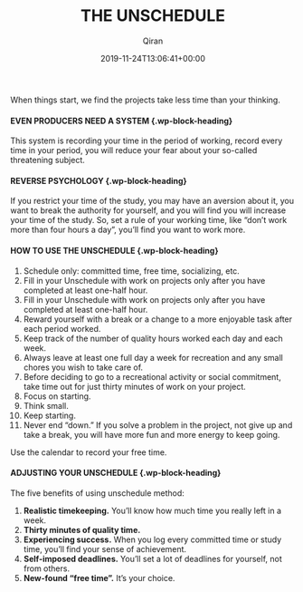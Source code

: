 ﻿---
title: 6. THE UNSCHEDULE
author: Qiran
type: post
date: 2019-11-24T13:06:41+00:00
aliases: ["/6-the-unschedule/"]
tags:
  - The Now Habit
---
When things start, we find the projects take less time than your thinking.

#### EVEN PRODUCERS NEED A SYSTEM {.wp-block-heading}

This system is recording your time in the period of working, record every time in your period, you will reduce your fear about your so-called threatening subject. 

#### **REVERSE PSYCHOLOGY** {.wp-block-heading}

If you restrict your time of the study, you may have an aversion about it, you want to break the authority for yourself, and you will find you will increase your time of the study. So, set a rule of your working time, like &#8220;don&#8217;t work more than four hours a day&#8221;, you&#8217;ll find you want to work more.

#### HOW TO USE THE UNSCHEDULE {.wp-block-heading}

<ol class="wp-block-list">
  <li>
    Schedule only: committed time, free time, socializing, etc.
  </li>
  <li>
    Fill in your Unschedule with work on projects only after you have completed at least one-half hour.
  </li>
  <li>
    Fill in your Unschedule with work on projects only after you have completed at least one-half hour.
  </li>
  <li>
    Reward yourself with a break or a change to a more enjoyable task after each period worked.
  </li>
  <li>
    Keep track of the number of quality hours worked each day and each week.
  </li>
  <li>
    Always leave at least one full day a week for recreation and any small chores you wish to take care of.
  </li>
  <li>
    Before deciding to go to a recreational activity or social commitment, take time out for just thirty minutes of work on your project.
  </li>
  <li>
    Focus on starting.
  </li>
  <li>
    Think small.
  </li>
  <li>
    Keep starting.
  </li>
  <li>
    Never end “down.” If you solve a problem in the project, not give up and take a break, you will have more fun and more energy to keep going.
  </li>
</ol>

Use the calendar to record your free time.

#### **ADJUSTING YOUR UNSCHEDULE** {.wp-block-heading}

The five benefits of using unschedule method:  
1. **Realistic timekeeping.** You&#8217;ll know how much time you really left in a week.  
2. **Thirty minutes of quality time.**  
3. **Experiencing success.** When you log every committed time or study time, you&#8217;ll find your sense of achievement.  
4. **Self-imposed deadlines.** You&#8217;ll set a lot of deadlines for yourself, not from others.  
5. **New-found &#8220;free time&#8221;.** It&#8217;s your choice.
